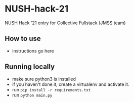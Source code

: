 # NUSH-hack-21
NUSH Hack '21 entry for Collective Fullstack (JMSS team)


## How to use
* instructions go here

## Running locally
* make sure python3 is installed
* if you haven't done it, create a virtualenv and activate it.
* run `pip install -r requirements.txt`
* run `python main.py`
